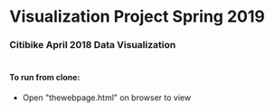 # Visualization Project Spring 2019
### Citibike April 2018 Data Visualization
#
#### To run from clone:
- Open "thewebpage.html" on browser to view 

